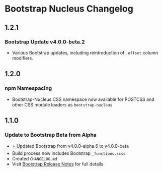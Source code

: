 # Bootstrap Nucleus Changelog

## 1.2.1

### Bootstrap Update v4.0.0-beta.2

- Various Bootstrap updates, including reintroduction of `.offset` column modifiers.

## 1.2.0

### npm Namespacing

- Bootstrap-Nucleus CSS namespace now available for POSTCSS and other CSS module loaders as `bootstrap-nucleus`

## 1.1.0

### Update to Bootstrap Beta from Alpha

- :star: Updated Bootstrap from v4.0.0-alpha.6 to v4.0.0-beta
- Build process now includes Bootstrap `_functions.scss`
- Created `CHANGELOG.md`
- Visit [Bootstrap Release Notes](https://github.com/twbs/bootstrap/releases) for full details